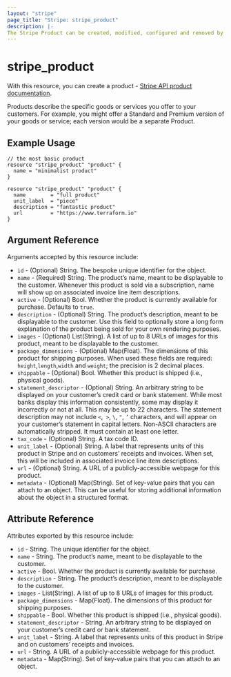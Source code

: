 ```yaml
---
layout: "stripe"
page_title: "Stripe: stripe_product"
description: |-
The Stripe Product can be created, modified, configured and removed by this resource.
---
```


# stripe_product

With this resource, you can create a product - [Stripe API product documentation](https://stripe.com/docs/api/products).

Products describe the specific goods or services you offer to your customers. For example, 
you might offer a Standard and Premium version of your goods or service; each version would be a separate Product.

## Example Usage

```hcl
// the most basic product
resource "stripe_product" "product" {
  name = "minimalist product"
}

resource "stripe_product" "product" {
  name        = "full product"
  unit_label  = "piece"
  description = "fantastic product"
  url         = "https://www.terraform.io"
}

```

## Argument Reference

Arguments accepted by this resource include:

* `id` - (Optional) String. The bespoke unique identifier for the object.
* `name` - (Required) String. The product’s name, meant to be displayable to the customer. Whenever this product is sold via a subscription, name will show up on associated invoice line item descriptions.
* `active` - (Optional) Bool. Whether the product is currently available for purchase. Defaults to `true`.
* `description` - (Optional) String. The product’s description, meant to be displayable to the customer. Use this field to optionally store a long form explanation of the product being sold for your own rendering purposes.
* `images` - (Optional) List(String). A list of up to 8 URLs of images for this product, meant to be displayable to the customer.
* `package_dimensions` - (Optional) Map(Float). The dimensions of this product for shipping purposes. When used these fields are required: `height`,`length`,`width` and `weight`; the precision is 2 decimal places.
* `shippable` - (Optional) Bool. Whether this product is shipped (i.e., physical goods).
* `statement_descriptor` - (Optional) String. An arbitrary string to be displayed on your customer’s credit card or bank statement. While most banks display this information consistently, some may display it incorrectly or not at all. This may be up to 22 characters. The statement description may not include `<`,` >`, `\`, `"`, `’` characters, and will appear on your customer’s statement in capital letters. Non-ASCII characters are automatically stripped. It must contain at least one letter.
* `tax_code` - (Optional) String. A tax code ID.
* `unit_label` - (Optional) String. A label that represents units of this product in Stripe and on customers’ receipts and invoices. When set, this will be included in associated invoice line item descriptions.
* `url` - (Optional) String. A URL of a publicly-accessible webpage for this product.
* `metadata` - (Optional) Map(String). Set of key-value pairs that you can attach to an object. This can be useful for storing additional information about the object in a structured format.

## Attribute Reference

Attributes exported by this resource include:

* `id` - String. The unique identifier for the object.
* `name` - String. The product’s name, meant to be displayable to the customer. 
* `active` - Bool. Whether the product is currently available for purchase. 
* `description` - String. The product’s description, meant to be displayable to the customer.
* `images` - List(String). A list of up to 8 URLs of images for this product.
* `package_dimensions` - Map(Float). The dimensions of this product for shipping purposes.
* `shippable` - Bool. Whether this product is shipped (i.e., physical goods).
* `statement_descriptor` - String. An arbitrary string to be displayed on your customer’s credit card or bank statement.
* `unit_label` - String. A label that represents units of this product in Stripe and on customers’ receipts and invoices. 
* `url` - String. A URL of a publicly-accessible webpage for this product.
* `metadata` - Map(String). Set of key-value pairs that you can attach to an object.